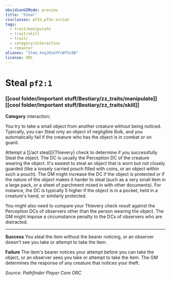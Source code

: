 ```yaml
---
obsidianUIMode: preview
title: "Steal"
cssclasses: pf2e,pf2e-action
tags:
  - trait/manipulate
  - trait/skill
  - trait/
  - category/interaction
  - remaster
aliases: "Item.XxqJOzwYFcWf5c6B"
license: ORC
---
```

# Steal `pf2:1`

### [[cool folder/Important stuff/Bestiary/zz_traits/manipulate]][[cool folder/Important stuff/Bestiary/zz_traits/skill]]

**Category** interaction; 




You try to take a small object from another creature without being noticed. Typically, you can Steal only an object of negligible Bulk, and you automatically fail if the creature who has the object is in combat or on guard.

Attempt a [[/act steal]]{Thievery} check to determine if you successfully Steal the object. The DC is usually the Perception DC of the creature wearing the object. It's easiest to steal an object that is worn but not closely guarded (like a loosely carried pouch filled with coins, or an object within such a pouch). The GM might increase the DC if the object is protected or if the nature of the object makes it harder to steal (such as a very small item in a large pack, or a sheet of parchment mixed in with other documents). For instance, the DC is typically 5 higher if the object is in a pocket, held in a creature's hand, or similarly protected.

You might also need to compare your Thievery check result against the Perception DCs of observers other than the person wearing the object. The GM might impose a circumstance penalty to the DCs of observers who are distracted.

* * *

**Success** You steal the item without the bearer noticing, or an observer doesn't see you take or attempt to take the item.

**Failure** The item's bearer notices your attempt before you can take the object, or an observer sees you take or attempt to take the item. The GM determines the response of any creature that notices your theft.

*Source: Pathfinder Player Core*
*ORC*